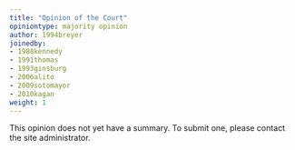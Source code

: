 ```yaml
---
title: "Opinion of the Court"
opiniontype: majority opinion
author: 1994breyer
joinedby:
- 1988kennedy
- 1991thomas
- 1993ginsburg
- 2006alito
- 2009sotomayor
- 2010kagan
weight: 1
---
```

This opinion does not yet have a summary. To submit one, please contact the site administrator.